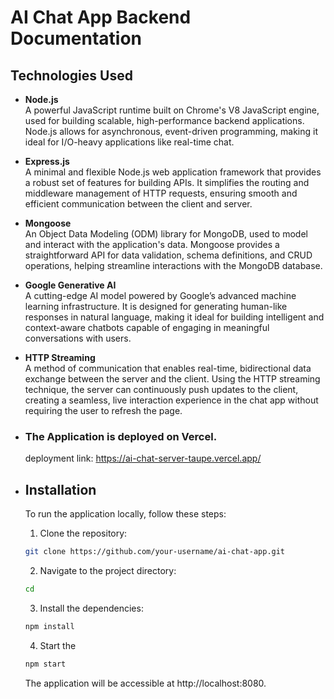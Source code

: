 # AI Chat App Backend Documentation

## Technologies Used

- **Node.js**  
  A powerful JavaScript runtime built on Chrome's V8 JavaScript engine, used for building scalable, high-performance backend applications. Node.js allows for asynchronous, event-driven programming, making it ideal for I/O-heavy applications like real-time chat.

- **Express.js**  
  A minimal and flexible Node.js web application framework that provides a robust set of features for building APIs. It simplifies the routing and middleware management of HTTP requests, ensuring smooth and efficient communication between the client and server.

- **Mongoose**  
  An Object Data Modeling (ODM) library for MongoDB, used to model and interact with the application's data. Mongoose provides a straightforward API for data validation, schema definitions, and CRUD operations, helping streamline interactions with the MongoDB database.

- **Google Generative AI**  
  A cutting-edge AI model powered by Google’s advanced machine learning infrastructure. It is designed for generating human-like responses in natural language, making it ideal for building intelligent and context-aware chatbots capable of engaging in meaningful conversations with users.

- **HTTP Streaming**  
  A method of communication that enables real-time, bidirectional data exchange between the server and the client. Using the HTTP streaming technique, the server can continuously push updates to the client, creating a seamless, live interaction experience in the chat app without requiring the user to refresh the page.

- ### The Application is deployed on Vercel.

  deployment link: https://ai-chat-server-taupe.vercel.app/

- ## Installation
  To run the application locally, follow these steps:
  1. Clone the repository:
  ```bash
  git clone https://github.com/your-username/ai-chat-app.git
  ```
  2. Navigate to the project directory:
  ```bash
  cd
  ```
  3. Install the dependencies:
  ```bash
  npm install
  ```
  4. Start the
  ```bash
  npm start
  ```
  The application will be accessible at http://localhost:8080.
